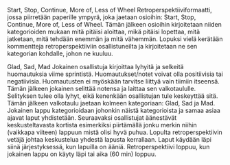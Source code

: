 Start, Stop, Continue, More of, Less of Wheel
Retroperspektiiviformaatti, jossa piirretään paperille ympyrä, joka jaetaan osioihin: Start, Stop, Continue, More of, Less of Wheel. Tämän jälkeen osioihin kirjoitetaan niiden kategorioiden 
mukaan mitä pitäisi aloittaa, mikä pitäisi lopettaa, mitä jatketaan, mitä tehdään enemmän ja mitä vähemmän. Lopuksi vielä kerätään kommentteja retroperspektiiviin osallistuneilta
ja kirjoitetaan ne sen kategorian kohdalle, johon ne kuuluu.

Glad, Sad, Mad
Jokainen osallistuja kirjoittaa lyhyitä ja selkeitä huomautuksia viime sprintistä. Huomautukset/notet voivat olla positiivisia tai negatiivisia. Huomautusten ei myöskään tarvitse liittyä
vain tiimiin itseensä. Tämän jälkeen jokainen selittää notensa ja laittaa sen valkotaululle. Selityksen tulee olla lyhyt, eikä kenenkään osallistujan tule keskeyttää sitä. 
Tämän jälkeen valkotaulu jaetaan kolmeen kategoriaan: Glad, Sad ja Mad. Jokainen lappu kategorioidaan johonkin näistä kategorioista ja samaa asiaa ajavat laput yhdistetään. 
Seuraavaksi osallistujat äänestävät keskusteltavasta kortista esimerkiksi piirtämällä jonku merkin niihin (vaikkapa viiteen) lappuun mistä olisi hyvä puhua. 
Lopulta retroperspektiivin vetäjä johtaa keskustelua yhdestä lapusta kerrallaan. Laput käydään läpi siinä järjestyksessä, kun lapuilla on ääniä. Retroperspektiivi loppuu,
kun jokainen lappu on käyty läpi tai aika (60 min) loppuu.
